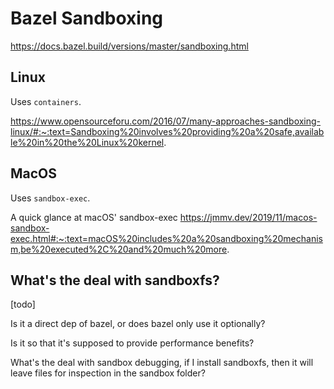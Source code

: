 # Bazel Sandboxing

https://docs.bazel.build/versions/master/sandboxing.html

## Linux

Uses `containers`.

https://www.opensourceforu.com/2016/07/many-approaches-sandboxing-linux/#:~:text=Sandboxing%20involves%20providing%20a%20safe,available%20in%20the%20Linux%20kernel.

## MacOS

Uses `sandbox-exec`.

A quick glance at macOS' sandbox-exec
https://jmmv.dev/2019/11/macos-sandbox-exec.html#:~:text=macOS%20includes%20a%20sandboxing%20mechanism,be%20executed%2C%20and%20much%20more.

## What's the deal with sandboxfs?

[todo] 

Is it a direct dep of bazel, or does bazel only use it optionally?

Is it so that it's supposed to provide performance benefits?

What's the deal with sandbox debugging, if I install sandboxfs, then it will leave
files for inspection in the sandbox folder?